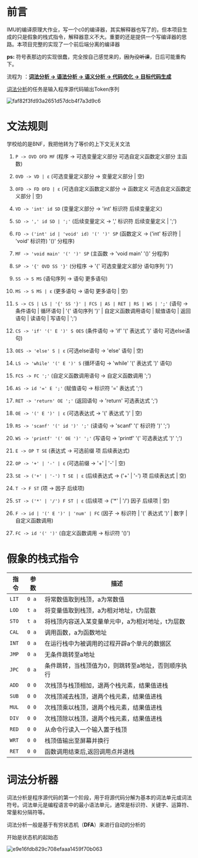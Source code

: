 # 前言

IMU的编译原理大作业，写一个c0的编译器，其实解释器也写了的，但本项目生成的只是假象的栈式指令，解释器意义不大。重要的还是提供一个写编译器的思路。本项目完整的实现了一个前后端分离的编译器

**ps:** 符号表那边的实现很蠢，完全按自己感觉来的，~~因为没听课~~，日后可能重构下。

流程为 ：<u>**词法分析 -> 语法分析 -> 语义分析 -> 代码优化 -> 目标代码生成**</u>

[词法分析](#词法分析器)的任务是输入程序源代码输出Token序列



![faf82f3fd93a2651d57dcb4f7a3d9c6](E:\桌面\faf82f3fd93a2651d57dcb4f7a3d9c6.png)

# 文法规则

学校给的是BNF，我把他转为了等价的上下文无关文法



1. `P -> OVD OFD MF` (程序 -> 可选变量定义部分 可选自定义函数定义部分 主函数)
2. `OVD -> VD | ε` (可选变量定义部分 -> 变量定义部分 | 空)
3. `OFD -> FD OFD | ε` (可选自定义函数定义部分 -> 函数定义 可选自定义函数定义部分 | 空)
4. `VD -> 'int' id SD` (变量定义部分 -> 'int' 标识符 后续变量定义)
5. `SD -> ',' id SD | ';'` (后续变量定义 -> ',' 标识符 后续变量定义 | ';')
6. `FD -> ('int' id | 'void' id) '(' ')' SP` (函数定义 -> ('int' 标识符 | 'void' 标识符) '()' 分程序)
7. `MF -> 'void main' '(' ')' SP` (主函数 -> 'void main' '()' 分程序)
8. `SP -> '{' OVD SS '}'` (分程序 -> '{' 可选变量定义部分 语句序列 '}')
9. `SS -> S MS` (语句序列 -> 语句 更多语句)
10. `MS -> S MS | ε` (更多语句 -> 语句 更多语句 | 空)
11. `S -> CS | LS | '{' SS '}' | FCS | AS | RET | RS | WS | ';'` (语句 -> 条件语句 | 循环语句 | '{' 语句序列 '}' | 自定义函数调用语句 | 赋值语句 | 返回语句 | 读语句 | 写语句 | ';')
12. `CS -> 'if' '(' E ')' S OES` (条件语句 -> 'if' '(' 表达式 ')' 语句 可选else语句)
13. `OES -> 'else' S | ε` (可选else语句 -> 'else' 语句 | 空)
14. `LS -> 'while' '(' E ')' S` (循环语句 -> 'while' '(' 表达式 ')' 语句)
15. `FCS -> FC ';'` (自定义函数调用语句 -> 自定义函数调用 ';')
16. `AS -> id '=' E ';'` (赋值语句 -> 标识符 '=' 表达式 ';')
17. `RET -> 'return' OE ';'` (返回语句 -> 'return' 可选表达式 ';')
18. `OE -> '(' E ')' | ε` (可选表达式 -> '(' 表达式 ')' | 空)
19. `RS -> 'scanf' '(' id ')' ';'` (读语句 -> 'scanf' '(' 标识符 ')' ';')
20. `WS -> 'printf' '(' OE ')' ';'` (写语句 -> 'printf' '(' 可选表达式 ')' ';')
21. `E -> OP T SE` (表达式 -> 可选前缀 项 后续表达式)
22. `OP -> '+' | '-' | ε` (可选前缀 -> '+' | '-' | 空)
23. `SE -> ('+' | '-') T SE | ε` (后续表达式 -> ('+' | '-') 项 后续表达式 | 空)
24. `T -> F ST` (项 -> 因子 后续项)
25. `ST -> ('*' | '/') F ST | ε` (后续项 -> ('*' | '/') 因子 后续项 | 空)

26. `F -> id | '(' E ')' | 'num' | FC` (因子 -> 标识符 | '(' 表达式 ')' | 数字 | 自定义函数调用)
27. `FC -> id '(' ')'` (自定义函数调用 -> 标识符 '()')



# 假象的栈式指令



| 指令  | 参数  | 描述                                               |
| ----- | ----- | -------------------------------------------------- |
| `LIT` | `0 a` | 将常数值取到栈顶，a为常数值                        |
| `LOD` | `t a` | 将变量值取到栈顶，a为相对地址，t为层数             |
| `STO` | `t a` | 将栈顶内容送入某变量单元中，a为相对地址，t为层数   |
| `CAL` | `0 a` | 调用函数，a为函数地址                              |
| `INT` | `0 a` | 在运行栈中为被调用的过程开辟a个单元的数据区        |
| `JMP` | `0 a` | 无条件跳转至a地址                                  |
| `JPC` | `0 a` | 条件跳转，当栈顶值为0，则跳转至a地址，否则顺序执行 |
| `ADD` | `0 0` | 次栈顶与栈顶相加，退两个栈元素，结果值进栈         |
| `SUB` | `0 0` | 次栈顶减去栈顶，退两个栈元素，结果值进栈           |
| `MUL` | `0 0` | 次栈顶乘以栈顶，退两个栈元素，结果值进栈           |
| `DIV` | `0 0` | 次栈顶除以栈顶，退两个栈元素，结果值进栈           |
| `RED` | `0 0` | 从命令行读入一个输入置于栈顶                       |
| `WRT` | `0 0` | 栈顶值输出至屏幕并换行                             |
| `RET` | `0 0` | 函数调用结束后,返回调用点并退栈                    |



# 词法分析器

词法分析是程序源代码的第一个阶段，用于将源代码分解为基本的词法单元或词法符号。词法单元是编程语言中的最小语法单元，通常是标识符、关键字、运算符、常量和分隔符等。

词法分析一般是基于有穷状态机（**DFA**）来进行自动的分析的

开始是状态机的起始态

![e9e16fdb829c708efaaa1459f70b063](E:\桌面\e9e16fdb829c708efaaa1459f70b063.png)